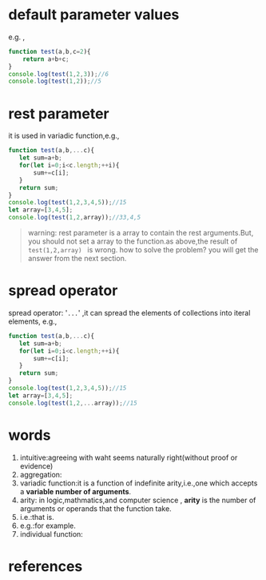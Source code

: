 
# default parameter values
e.g. ,
```js
function test(a,b,c=2){
    return a+b+c;
}
console.log(test(1,2,3));//6
console.log(test(1,2));//5
```

# rest parameter
it is used in variadic function,e.g.,
```js
function test(a,b,...c){
   let sum=a+b;
   for(let i=0;i<c.length;++i){
       sum+=c[i];
   }
   return sum;
}
console.log(test(1,2,3,4,5));//15
let array=[3,4,5];
console.log(test(1,2,array));//33,4,5
```

>warning:
>rest parameter is a array to contain the rest arguments.But, you should not set a array to the function.as above,the result of <code> test(1,2,array) </code> is wrong. how to solve the problem? you will get the answer from the next section.

# spread operator
spread operator: '<code>...</code>' ,it can spread the elements of collections into iteral elements, e.g.,
```js
function test(a,b,...c){
   let sum=a+b;
   for(let i=0;i<c.length;++i){
       sum+=c[i];
   }
   return sum;
}
console.log(test(1,2,3,4,5));//15
let array=[3,4,5];
console.log(test(1,2,...array));//15
```

# words
1. intuitive:agreeing with waht seems naturally right(without proof or evidence)
2. aggregation:
3. variadic function:it is a function of indefinite arity,i.e.,one which accepts a **variable number of arguments**.
4. arity: in logic,mathmatics,and computer science , **arity** is the number of arguments or operands that the function take.
5. i.e.:that is.
6. e.g.:for example.
7. individual function:

# references

